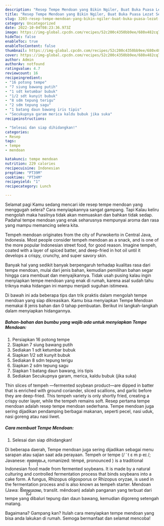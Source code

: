 ```yaml
---
description: "Resep Tempe Mendoan yang Bikin Ngiler, Buat Buka Puasa Lezat Sekali"
title: "Resep Tempe Mendoan yang Bikin Ngiler, Buat Buka Puasa Lezat Sekali"
slug: 3203-resep-tempe-mendoan-yang-bikin-ngiler-buat-buka-puasa-lezat-sekali
category: Uncategorized
date: 2022-10-04T08:23:36.973Z
image: https://img-global.cpcdn.com/recipes/52c200c4350bb9ee/680x482cq70/tempe-mendoan-foto-resep-utama.jpg
hideToc: false
enableToc: true
enableTocContent: false
thumbnail: https://img-global.cpcdn.com/recipes/52c200c4350bb9ee/680x482cq70/tempe-mendoan-foto-resep-utama.jpg
cover: https://img-global.cpcdn.com/recipes/52c200c4350bb9ee/680x482cq70/tempe-mendoan-foto-resep-utama.jpg
author: Admin
authorAv: notfound
ratingvalue: 4.7
reviewcount: 16
recipeingredient:
- "16 potong tempe"
- "7 siung bawang putih"
- "1 sdt ketumbar bubuk"
- "1/2 sdt kunyit bubuk"
- "8 sdm tepung terigu"
- "2 sdm tepung sagu"
- "1 batang daun bawang iris tipis"
- "Secukupnya garam merica kaldu bubuk jika suka"
recipeinstructions:

- "Selesai dan siap dihidangkan!"
categories:
- Resep
tags:
- tempe
- mendoan

katakunci: tempe mendoan 
nutrition: 229 calories
recipecuisine: Indonesian
preptime: "PT39M"
cooktime: "PT34M"
recipeyield: "1"
recipecategory: Lunch

---
```



Selamat pagi Kamu sedang mencari ide resep tempe mendoan yang menggugah selera? Cara menyiapkannya sangat gampang. Tapi Kalau keliru mengolah maka hasilnya tidak akan memuaskan dan bahkan tidak sedap. Padahal tempe mendoan yang enak seharusnya mempunyai aroma dan rasa yang mampu memancing selera kita.


Tempeh mendoan originates from the city of Purwokerto in Central Java, Indonesia. Most people consider tempeh mendoan as a snack, and is one of the more popular Indonesian street food, for good reason. Imagine tempeh, coated with a layer of spiced batter, and deep-fried in hot oil until it develops a crispy, crunchy, and super savory skin.

Banyak hal yang sedikit banyak berpengaruh terhadap kualitas rasa dari tempe mendoan, mulai dari jenis bahan, kemudian pemilihan bahan segar hingga cara membuat dan menyajikannya. Tidak usah pusing kalau ingin menyiapkan tempe mendoan yang enak di rumah, karena asal sudah tahu triknya maka hidangan ini mampu menjadi suguhan istimewa.


Di bawah ini ada beberapa tips dan trik praktis dalam mengolah tempe mendoan yang siap dikreasikan. Kamu bisa menyiapkan Tempe Mendoan memakai 8 jenis bahan dan 0 tahap pembuatan. Berikut ini langkah-langkah dalam menyiapkan hidangannya.

<!--inarticleads1-->

##### Bahan-bahan dan bumbu yang wajib ada untuk menyiapkan Tempe Mendoan:

1. Persiapkan 16 potong tempe
1. Siapkan 7 siung bawang putih
1. Sediakan 1 sdt ketumbar bubuk
1. Siapkan 1/2 sdt kunyit bubuk
1. Sediakan 8 sdm tepung terigu
1. Siapkan 2 sdm tepung sagu
1. Siapkan 1 batang daun bawang, iris tipis
1. Sediakan Secukupnya garam, merica, kaldu bubuk (jika suka)


Thin slices of tempeh —fermented soybean product—are dipped in batter that is enriched with ground coriander, sliced scallions, and garlic before they are deep-fried. This tempeh variety is only shortly fried, creating a crispy outer layer, while the tempeh remains soft. Resep pertama tempe mendoan adalah resep tempe mendoan sederhana. Tempe mendoan juga sering dijadikan pendamping berbagai makanan, seperti pecel, nasi uduk, nasi goreng atau nasi liwet. 

<!--inarticleads2-->

##### Cara membuat Tempe Mendoan:


1. Selesai dan siap dihidangkan!

Di beberapa daerah, Tempe mendoan juga sering dijadikan sebagai menu sarapan atau sajian saat ada perayaan. Tempeh or tempe (/ ˈ t ɛ m p eɪ /; Javanese: ꦠꦺꦩ꧀ꦥꦺ, romanized: témpé, pronounced ) is a traditional Indonesian food made from fermented soybeans. It is made by a natural culturing and controlled fermentation process that binds soybeans into a cake form. A fungus, Rhizopus oligosporus or Rhizopus oryzae, is used in the fermentation process and is also known as tempeh starter. Mendoan (Jawa: ꦩꦼꦤ꧀ꦝꦺꦴꦮꦤ, translit. mêndoan) adalah panganan yang terbuat dari tempe yang dibaluri tepung dan daun bawang, kemudian digoreng setengah matang. 

Bagaimana? Gampang kan? Itulah cara menyiapkan tempe mendoan yang bisa anda lakukan di rumah. Semoga bermanfaat dan selamat mencoba!
